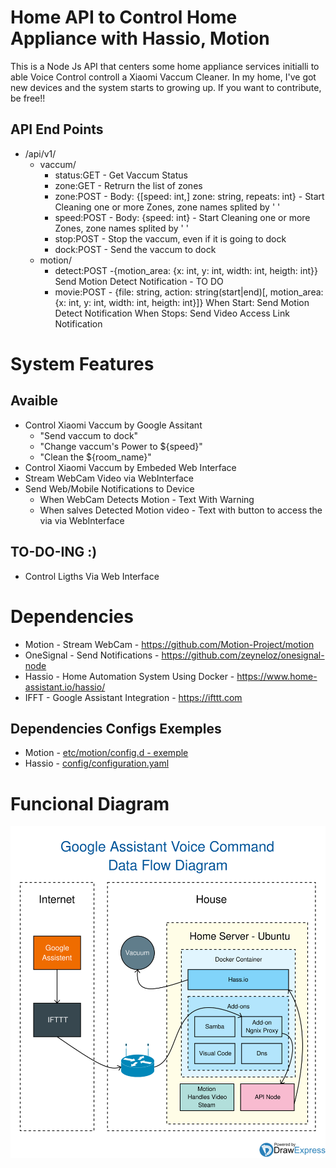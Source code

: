 
# Home API to Control Home Appliance with Hassio, Motion 

This is a Node Js API that centers some home appliance services initialli to able Voice Control controll a Xiaomi Vaccum Cleaner. In my home, I've got new devices and the system starts to growing up. If you want to contribute, be free!!

## API End Points

 - /api/v1/
   - vaccum/
     - status:GET - Get Vaccum Status
     - zone:GET - Retrurn the list of zones
     - zone:POST - Body: {[speed: int,] zone: string, repeats: int} - Start Cleaning one or more Zones, zone names splited by ' '
     - speed:POST - Body: {speed: int} - Start Cleaning one or more Zones, zone names splited by ' '
     - stop:POST - Stop the vaccum, even if it is going to dock
     - dock:POST - Send the vaccum to dock
   - motion/
     - detect:POST -{motion_area: {x: int, y: int, width: int, heigth: int}}
       Send Motion Detect Notification - TO DO
     - movie:POST - {file: string, action: string(start|end)[, motion_area: {x: int, y: int, width: int, heigth: int}]}
       When Start: Send Motion Detect Notification
       When Stops: Send Video Access Link Notification
   
# System Features

## Avaible
 - Control Xiaomi Vaccum by Google Assitant
   - "Send vaccum to dock"
   - "Change vaccum's Power to ${speed}"
   - "Clean the ${room_name}"
 - Control Xiaomi Vaccum by Embeded Web Interface
 - Stream WebCam Video via WebInterface
 - Send Web/Mobile Notifications to Device
   - When WebCam Detects Motion - Text With Warning
   - When salves Detected Motion video - Text with button to access the via via WebInterface

## TO-DO-ING :)
 - Control Ligths Via Web Interface

# Dependencies

 - Motion - Stream WebCam - https://github.com/Motion-Project/motion
 - OneSignal - Send Notifications - https://github.com/zeyneloz/onesignal-node
 - Hassio - Home Automation System Using Docker - https://www.home-assistant.io/hassio/
 - IFFT - Google Assistant Integration - https://ifttt.com
 
## Dependencies Configs Exemples

 - Motion - [etc/motion/config.d - exemple](docs/examples/etc-motion-config.d)
 - Hassio - [config/configuration.yaml](docs/examples/hassio-config-configuration.yaml)

# Funcional Diagram

![Google Assistant Voice Control Data Flow Diagram](docs/imgs/Google-Assistant-Data-Flow.svg)